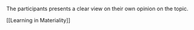 The participants presents a clear view on their own opinion on the topic.

[[Learning in Materiality]]